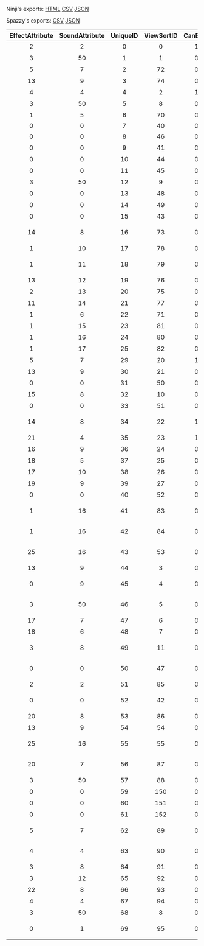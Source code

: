 Ninji's exports: [HTML](https://wuffs.org/acnh/bcsv_140/html/ColGroundAttributeParam.html) [CSV](https://wuffs.org/acnh/bcsv_140/csv/ColGroundAttributeParam.csv) [JSON](https://wuffs.org/acnh/bcsv_140/json/ColGroundAttributeParam.json)

Spazzy's exports: [CSV](https://github.com/McSpazzy/acnh-csv/blob/master/ColGroundAttributeParam.csv) [JSON](https://github.com/McSpazzy/acnh-json/blob/master/ColGroundAttributeParam.json)

| EffectAttribute | SoundAttribute | UniqueID | ViewSortID | CanBury | DebugName | FtrPlace | _2e1e45c3 | _bd859433 | _0254bd05 | NpcNoEntry | PlayerNoEntry | Sand | WaterCheck |
|:--:|:--:|:--:|:--:|:--:|:--:|:--:|:--:|:--:|:--:|:--:|:--:|:--:|:--:|
| 2 | 2 | 0 | 0 | 1 | '草' | 1 | '#CBAA6A' | '#E7DDD0' | 0 | 0 | 0 | 0 | 0 | 
| 3 | 50 | 1 | 1 | 0 | '川' | 0 | '#FFFFFF' | '#FFFFFF' | 0 | 1 | 1 | 0 | 1 | 
| 5 | 7 | 2 | 72 | 0 | '土(固い)' | 1 | '#FFFFFF' | '#FFFFFF' | 0 | 0 | 0 | 0 | 0 | 
| 13 | 9 | 3 | 74 | 0 | '石' | 1 | '#FFFFFF' | '#FFFFFF' | 1 | 0 | 0 | 0 | 0 | 
| 4 | 4 | 4 | 2 | 1 | '砂浜' | 1 | '#EDCF9F' | '#EBDAA0' | 0 | 0 | 0 | 1 | 0 | 
| 3 | 50 | 5 | 8 | 0 | '海' | 0 | '#FFFFFF' | '#FFFFFF' | 0 | 0 | 0 | 0 | 1 | 
| 1 | 5 | 6 | 70 | 0 | '木(分厚い)' | 1 | '#FFFFFF' | '#FFFFFF' | 0 | 0 | 0 | 0 | 0 | 
| 0 | 0 | 7 | 40 | 0 | 'Null' | 1 | '#FFFFFF' | '#FFFFFF' | 0 | 1 | 1 | 0 | 0 | 
| 0 | 0 | 8 | 46 | 0 | '建物' | 0 | '#FFFFFF' | '#FFFFFF' | 1 | 1 | 1 | 0 | 0 | 
| 0 | 0 | 9 | 41 | 0 | '編集不可' | 1 | '#FFFFFF' | '#FFFFFF' | 0 | 0 | 0 | 0 | 0 | 
| 0 | 0 | 10 | 44 | 0 | 'ドア０' | 0 | '#FFFFFF' | '#FFFFFF' | 0 | 0 | 0 | 0 | 0 | 
| 0 | 0 | 11 | 45 | 0 | 'カメラ' | 0 | '#FFFFFF' | '#FFFFFF' | 0 | 0 | 0 | 0 | 0 | 
| 3 | 50 | 12 | 9 | 0 | '汽水地' | 0 | '#FFFFFF' | '#FFFFFF' | 0 | 1 | 1 | 0 | 1 | 
| 0 | 0 | 13 | 48 | 0 | '替床' | 1 | '#FFFFFF' | '#FFFFFF' | 0 | 0 | 0 | 0 | 0 | 
| 0 | 0 | 14 | 49 | 0 | '踊り場' | 1 | '#FFFFFF' | '#FFFFFF' | 0 | 0 | 0 | 0 | 0 | 
| 0 | 0 | 15 | 43 | 0 | '造成不可' | 1 | '#FFFFFF' | '#FFFFFF' | 0 | 0 | 0 | 0 | 0 | 
| 14 | 8 | 16 | 73 | 0 | '土(柔らかい)' | 1 | '#FFFFFF' | '#FFFFFF' | 0 | 0 | 0 | 0 | 0 | 
| 1 | 10 | 17 | 78 | 0 | '大理石' | 1 | '#FFFFFF' | '#FFFFFF' | 0 | 0 | 0 | 0 | 0 | 
| 1 | 11 | 18 | 79 | 0 | 'コーティング床' | 1 | '#FFFFFF' | '#FFFFFF' | 0 | 0 | 0 | 0 | 0 | 
| 13 | 12 | 19 | 76 | 0 | '砂利' | 1 | '#FFFFFF' | '#FFFFFF' | 0 | 0 | 0 | 0 | 0 | 
| 2 | 13 | 20 | 75 | 0 | '落ち葉' | 1 | '#FFFFFF' | '#FFFFFF' | 0 | 0 | 0 | 0 | 0 | 
| 11 | 14 | 21 | 77 | 0 | '雪' | 1 | '#FFFFFF' | '#FFFFFF' | 0 | 0 | 0 | 0 | 0 | 
| 1 | 6 | 22 | 71 | 0 | '木(薄い)' | 1 | '#FFFFFF' | '#FFFFFF' | 0 | 0 | 0 | 0 | 0 | 
| 1 | 15 | 23 | 81 | 0 | 'じゅうたん' | 1 | '#FFFFFF' | '#FFFFFF' | 0 | 0 | 0 | 0 | 0 | 
| 1 | 16 | 24 | 80 | 0 | 'たたみ' | 1 | '#FFFFFF' | '#FFFFFF' | 0 | 0 | 0 | 0 | 0 | 
| 1 | 17 | 25 | 82 | 0 | '鉄' | 1 | '#FFFFFF' | '#FFFFFF' | 0 | 0 | 0 | 0 | 0 | 
| 5 | 7 | 29 | 20 | 1 | '道:つち' | 1 | '#A37E3C' | '#FFFFFF' | 0 | 0 | 0 | 0 | 0 | 
| 13 | 9 | 30 | 21 | 0 | '道:石畳' | 1 | '#FFFFFF' | '#FFFFFF' | 1 | 0 | 0 | 0 | 0 | 
| 0 | 0 | 31 | 50 | 0 | '欄干' | 0 | '#FFFFFF' | '#FFFFFF' | 0 | 1 | 1 | 0 | 0 | 
| 15 | 8 | 32 | 10 | 0 | '波打ち際' | 0 | '#FFFFFF' | '#FFFFFF' | 0 | 0 | 0 | 0 | 0 | 
| 0 | 0 | 33 | 51 | 0 | 'ラグ専用' | 1 | '#FFFFFF' | '#FFFFFF' | 0 | 0 | 0 | 0 | 0 | 
| 14 | 8 | 34 | 22 | 1 | '道:濃い色のつち' | 1 | '#AB5A31' | '#EBD8B4' | 0 | 0 | 0 | 0 | 0 | 
| 21 | 4 | 35 | 23 | 1 | '道：砂' | 1 | '#F3E5A2' | '#FDF4EA' | 0 | 0 | 0 | 0 | 0 | 
| 16 | 9 | 36 | 24 | 0 | '道:レンガ' | 1 | '#FFFFFF' | '#FFFFFF' | 1 | 0 | 0 | 0 | 0 | 
| 18 | 5 | 37 | 25 | 0 | '道:木' | 1 | '#FFFFFF' | '#FFFFFF' | 1 | 0 | 0 | 0 | 0 | 
| 17 | 10 | 38 | 26 | 0 | '道:タイル' | 1 | '#FFFFFF' | '#FFFFFF' | 1 | 0 | 0 | 0 | 0 | 
| 19 | 9 | 39 | 27 | 0 | '道:扇状石畳' | 1 | '#FFFFFF' | '#FFFFFF' | 1 | 0 | 0 | 0 | 0 | 
| 0 | 0 | 40 | 52 | 0 | '進入不可' | 1 | '#FFFFFF' | '#FFFFFF' | 0 | 1 | 1 | 0 | 0 | 
| 1 | 16 | 41 | 83 | 0 | 'スポンジマット' | 1 | '#FFFFFF' | '#FFFFFF' | 0 | 0 | 0 | 0 | 0 | 
| 1 | 16 | 42 | 84 | 0 | 'ビニールシート' | 1 | '#FFFFFF' | '#FFFFFF' | 0 | 0 | 0 | 0 | 0 | 
| 25 | 16 | 43 | 53 | 0 | 'マイデザイン床' | 1 | '#FFFFFF' | '#FFFFFF' | 0 | 0 | 0 | 0 | 0 | 
| 13 | 9 | 44 | 3 | 0 | '岩場' | 1 | '#FFFFFF' | '#FFFFFF' | 1 | 0 | 0 | 0 | 0 | 
| 0 | 9 | 45 | 4 | 0 | '岩場進入不可' | 0 | '#FFFFFF' | '#FFFFFF' | 1 | 1 | 1 | 0 | 0 | 
| 3 | 50 | 46 | 5 | 0 | '岩場水たまり' | 0 | '#FFFFFF' | '#FFFFFF' | 0 | 1 | 1 | 0 | 0 | 
| 17 | 7 | 47 | 6 | 0 | '砂岩' | 1 | '#FFFFFF' | '#FFFFFF' | 0 | 0 | 0 | 0 | 0 | 
| 18 | 6 | 48 | 7 | 0 | '桟橋' | 1 | '#FFFFFF' | '#FFFFFF' | 0 | 0 | 0 | 0 | 0 | 
| 3 | 8 | 49 | 11 | 0 | '波打ち際進入不可 ' | 0 | '#FFFFFF' | '#FFFFFF' | 0 | 1 | 1 | 0 | 0 | 
| 0 | 0 | 50 | 47 | 0 | '草が生えない建物' | 0 | '#FFFFFF' | '#FFFFFF' | 1 | 1 | 1 | 0 | 0 | 
| 2 | 2 | 51 | 85 | 0 | '屋内:草' | 1 | '#FFFFFF' | '#FFFFFF' | 0 | 0 | 0 | 0 | 0 | 
| 0 | 0 | 52 | 42 | 0 | '草が生えない編集不可' | 1 | '#FFFFFF' | '#FFFFFF' | 0 | 0 | 0 | 0 | 0 | 
| 20 | 8 | 53 | 86 | 0 | '泥沼' | 1 | '#FFFFFF' | '#FFFFFF' | 0 | 0 | 0 | 0 | 0 | 
| 13 | 9 | 54 | 54 | 0 | '石生成草' | 1 | '#FFFFFF' | '#FFFFFF' | 0 | 0 | 0 | 0 | 0 | 
| 25 | 16 | 55 | 55 | 0 | 'マイデザイン屋外' | 1 | '#FFFFFF' | '#FFFFFF' | 0 | 0 | 0 | 0 | 0 | 
| 20 | 7 | 56 | 87 | 0 | '水たまり(土)' | 1 | '#FFFFFF' | '#FFFFFF' | 0 | 0 | 0 | 0 | 0 | 
| 3 | 50 | 57 | 88 | 0 | '博物館水面' | 0 | '#FFFFFF' | '#FFFFFF' | 0 | 1 | 1 | 0 | 1 | 
| 0 | 0 | 59 | 150 | 0 | '右回転禁止' | 0 | '#FFFFFF' | '#FFFFFF' | 0 | 0 | 0 | 0 | 0 | 
| 0 | 0 | 60 | 151 | 0 | '左回転禁止' | 0 | '#FFFFFF' | '#FFFFFF' | 0 | 0 | 0 | 0 | 0 | 
| 0 | 0 | 61 | 152 | 0 | '回転禁止' | 0 | '#FFFFFF' | '#FFFFFF' | 0 | 0 | 0 | 0 | 0 | 
| 5 | 7 | 62 | 89 | 0 | '土(固い)進入禁止' | 0 | '#FFFFFF' | '#FFFFFF' | 0 | 1 | 1 | 0 | 0 | 
| 4 | 4 | 63 | 90 | 0 | '砂浜進入禁止' | 0 | '#FFFFFF' | '#FFFFFF' | 0 | 1 | 1 | 1 | 0 | 
| 3 | 8 | 64 | 91 | 0 | '水(砂)' | 1 | '#FFFFFF' | '#FFFFFF' | 0 | 0 | 0 | 0 | 0 | 
| 3 | 12 | 65 | 92 | 0 | '水(砂利)' | 1 | '#FFFFFF' | '#FFFFFF' | 0 | 0 | 0 | 0 | 0 | 
| 22 | 8 | 66 | 93 | 0 | '溶岩' | 1 | '#FFFFFF' | '#FFFFFF' | 0 | 0 | 0 | 0 | 0 | 
| 4 | 4 | 67 | 94 | 0 | '屋内:砂' | 1 | '#FFFFFF' | '#FFFFFF' | 0 | 0 | 0 | 0 | 0 | 
| 3 | 50 | 68 | 8 | 0 | '海進入禁止' | 1 | '#FFFFFF' | '#FFFFFF' | 0 | 1 | 1 | 0 | 1 | 
| 0 | 1 | 69 | 95 | 0 | 'ゆめみ室内専用' | 0 | '#FFFFFF' | '#FFFFFF' | 0 | 0 | 0 | 0 | 0 | 
